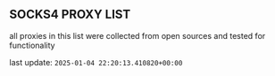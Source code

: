 ## SOCKS4 PROXY LIST

all proxies in this list were collected from open sources and tested for functionality

last update: `2025-01-04 22:20:13.410820+00:00`